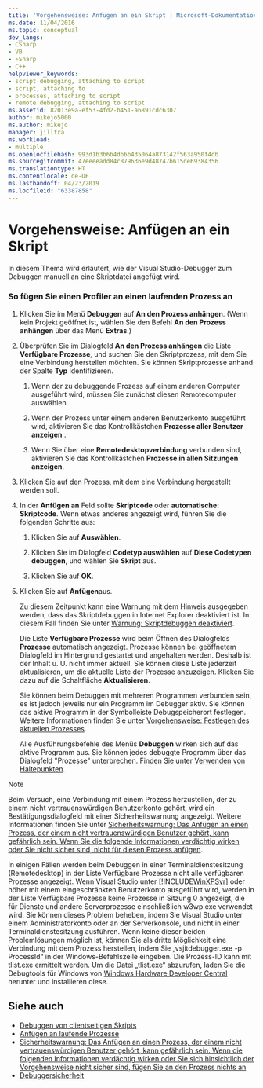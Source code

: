 ```yaml
---
title: 'Vorgehensweise: Anfügen an ein Skript | Microsoft-Dokumentation'
ms.date: 11/04/2016
ms.topic: conceptual
dev_langs:
- CSharp
- VB
- FSharp
- C++
helpviewer_keywords:
- script debugging, attaching to script
- script, attaching to
- processes, attaching to script
- remote debugging, attaching to script
ms.assetid: 82013e9a-ef53-4fd2-b451-a6891cdc6307
author: mikejo5000
ms.author: mikejo
manager: jillfra
ms.workload:
- multiple
ms.openlocfilehash: 993d1b3b6b4db6b435064a873142f563a950f4db
ms.sourcegitcommit: 47eeeeadd84c879636e9d48747b615de69384356
ms.translationtype: HT
ms.contentlocale: de-DE
ms.lasthandoff: 04/23/2019
ms.locfileid: "63387858"
---
```

# <a name="how-to-attach-to-script"></a>Vorgehensweise: Anfügen an ein Skript
In diesem Thema wird erläutert, wie der Visual Studio-Debugger zum Debuggen manuell an eine Skriptdatei angefügt wird.

### <a name="to-attach-to-a-running-process"></a>So fügen Sie einen Profiler an einen laufenden Prozess an

1. Klicken Sie im Menü **Debuggen** auf **An den Prozess anhängen**. (Wenn kein Projekt geöffnet ist, wählen Sie den Befehl **An den Prozess anhängen** über das Menü **Extras**.)

2. Überprüfen Sie im Dialogfeld **An den Prozess anhängen** die Liste **Verfügbare Prozesse**, und suchen Sie den Skriptprozess, mit dem Sie eine Verbindung herstellen möchten. Sie können Skriptprozesse anhand der Spalte **Typ** identifizieren.

   1. Wenn der zu debuggende Prozess auf einem anderen Computer ausgeführt wird, müssen Sie zunächst diesen Remotecomputer auswählen.

   2. Wenn der Prozess unter einem anderen Benutzerkonto ausgeführt wird, aktivieren Sie das Kontrollkästchen **Prozesse aller Benutzer anzeigen** .

   3. Wenn Sie über eine **Remotedesktopverbindung** verbunden sind, aktivieren Sie das Kontrollkästchen **Prozesse in allen Sitzungen anzeigen**.

3. Klicken Sie auf den Prozess, mit dem eine Verbindung hergestellt werden soll.

4. In der **Anfügen an** Feld sollte **Skriptcode** oder **automatische: Skriptcode**. Wenn etwas anderes angezeigt wird, führen Sie die folgenden Schritte aus:

   1. Klicken Sie auf **Auswählen**.

   2. Klicken Sie im Dialogfeld **Codetyp auswählen** auf **Diese Codetypen debuggen**, und wählen Sie **Skript** aus.

   3. Klicken Sie auf **OK**.

5. Klicken Sie auf **Anfügen**aus.

    Zu diesem Zeitpunkt kann eine Warnung mit dem Hinweis ausgegeben werden, dass das Skriptdebuggen in Internet Explorer deaktiviert ist. In diesem Fall finden Sie unter [Warnung: Skriptdebuggen deaktiviert](../debugger/warning-script-debugging-disabled.md).

   Die Liste **Verfügbare Prozesse** wird beim Öffnen des Dialogfelds **Prozesse** automatisch angezeigt. Prozesse können bei geöffnetem Dialogfeld im Hintergrund gestartet und angehalten werden. Deshalb ist der Inhalt u. U. nicht immer aktuell. Sie können diese Liste jederzeit aktualisieren, um die aktuelle Liste der Prozesse anzuzeigen. Klicken Sie dazu auf die Schaltfläche **Aktualisieren**.

   Sie können beim Debuggen mit mehreren Programmen verbunden sein, es ist jedoch jeweils nur ein Programm im Debugger aktiv. Sie können das aktive Programm in der Symbolleiste Debugspeicherort festlegen. Weitere Informationen finden Sie unter [Vorgehensweise: Festlegen des aktuellen Prozesses](/previous-versions/visualstudio/visual-studio-2010/d5d4sxdw(v=vs.100)).

   Alle Ausführungsbefehle des Menüs **Debuggen** wirken sich auf das aktive Programm aus. Sie können jedes debuggte Programm über das Dialogfeld "Prozesse" unterbrechen. Finden Sie unter [Verwenden von Haltepunkten](../debugger/using-breakpoints.md).

> [!NOTE]
> Beim Versuch, eine Verbindung mit einem Prozess herzustellen, der zu einem nicht vertrauenswürdigen Benutzerkonto gehört, wird ein Bestätigungsdialogfeld mit einer Sicherheitswarnung angezeigt. Weitere Informationen finden Sie unter [Sicherheitswarnung: Das Anfügen an einen Prozess, der einem nicht vertrauenswürdigen Benutzer gehört, kann gefährlich sein. Wenn Sie die folgende Informationen verdächtig wirken oder Sie nicht sicher sind, nicht für diesen Prozess anfügen](../debugger/security-warning-attaching-to-a-process-owned-by-an-untrusted-user.md).

 In einigen Fällen werden beim Debuggen in einer Terminaldienstesitzung (Remotedesktop) in der Liste Verfügbare Prozesse nicht alle verfügbaren Prozesse angezeigt. Wenn Visual Studio unter [!INCLUDE[WinXPSvr](../debugger/includes/winxpsvr_md.md)] oder höher mit einem eingeschränkten Benutzerkonto ausgeführt wird, werden in der Liste Verfügbare Prozesse keine Prozesse in Sitzung 0 angezeigt, die für Dienste und andere Serverprozesse einschließlich w3wp.exe verwendet wird. Sie können dieses Problem beheben, indem Sie Visual Studio unter einem Administratorkonto oder an der Serverkonsole, und nicht in einer Terminaldienstesitzung ausführen. Wenn keine dieser beiden Problemlösungen möglich ist, können Sie als dritte Möglichkeit eine Verbindung mit dem Prozess herstellen, indem Sie „vsjitdebugger.exe -p ProcessId“ in der Windows-Befehlszeile eingeben. Die Prozess-ID kann mit tlist.exe ermittelt werden. Um die Datei „tlist.exe“ abzurufen, laden Sie die Debugtools für Windows von [Windows Hardware Developer Central](/windows-hardware/drivers/dashboard/) herunter und installieren diese.

## <a name="see-also"></a>Siehe auch
- [Debuggen von clientseitigen Skripts](../debugger/client-side-script-debugging.md)
- [Anfügen an laufende Prozesse](../debugger/attach-to-running-processes-with-the-visual-studio-debugger.md)
- [Sicherheitswarnung: Das Anfügen an einen Prozess, der einem nicht vertrauenswürdigen Benutzer gehört, kann gefährlich sein. Wenn die folgenden Informationen verdächtig wirken oder Sie sich hinsichtlich der Vorgehensweise nicht sicher sind, fügen Sie an den Prozess nichts an](../debugger/security-warning-attaching-to-a-process-owned-by-an-untrusted-user.md)
- [Debuggersicherheit](../debugger/debugger-security.md)